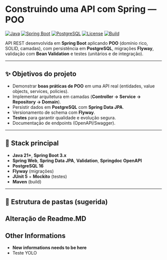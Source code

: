 # Construindo uma API com Spring — POO

[![Java](https://img.shields.io/badge/Java-21+-red)](https://adoptium.net/)
[![Spring Boot](https://img.shields.io/badge/Spring%20Boot-3.x-brightgreen)](https://spring.io/projects/spring-boot)
[![PostgreSQL](https://img.shields.io/badge/PostgreSQL-16-blue)](https://www.postgresql.org/)
[![License](https://img.shields.io/badge/license-MIT-lightgrey)](#licença)
[![Build](https://img.shields.io/badge/build-Maven-informational)](https://maven.apache.org/)

API REST desenvolvida em **Spring Boot** aplicando **POO** (domínio rico, SOLID, camadas), com persistência em **PostgreSQL**, migrações **Flyway**, validação com **Bean Validation** e testes (unitários e de integração).

---

## ✨ Objetivos do projeto
- Demonstrar **boas práticas de POO** em uma API real (entidades, value objects, services, policies).
- Implementar arquitetura em camadas (**Controller → Service → Repository → Domain**).
- Persistir dados em **PostgreSQL** com **Spring Data JPA**.
- Versionamento de schema com **Flyway**.
- **Testes** para garantir qualidade e evolução segura.
- Documentação de endpoints (OpenAPI/Swagger).

---

## 🧱 Stack principal
- **Java 21+**, **Spring Boot 3.x**
- **Spring Web**, **Spring Data JPA**, **Validation**, **Springdoc OpenAPI**
- **PostgreSQL 16**
- **Flyway** (migrações)
- **JUnit 5** + **Mockito** (testes)
- **Maven** (build)

---

## 📂 Estrutura de pastas (sugerida)


## Alteração de Readme.MD

## Other Informations

- **New informations needs to be here**
- Teste YOLO
